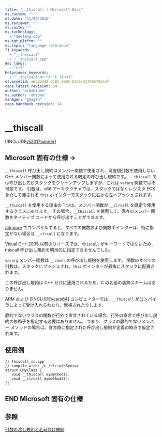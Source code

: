 ```yaml
---
title: "__thiscall | Microsoft Docs"
ms.custom: ""
ms.date: "11/04/2016"
ms.reviewer: ""
ms.suite: ""
ms.technology: 
  - "devlang-cpp"
ms.tgt_pltfrm: ""
ms.topic: "language-reference"
f1_keywords: 
  - "__thiscall"
  - "__thiscall_cpp"
dev_langs: 
  - "C++"
helpviewer_keywords: 
  - "__thiscall キーワード [C++]"
ms.assetid: a6a22dd2-0101-4885-b33b-22f6057965df
caps.latest.revision: 14
author: "mikeblome"
ms.author: "mblome"
manager: "ghogen"
caps.handback.revision: 14
---
```

# __thiscall
[!INCLUDE[vs2017banner](../assembler/inline/includes/vs2017banner.md)]

## Microsoft 固有の仕様 →  
 `__thiscall` 呼び出し規約はメンバー関数で使用され、可変個引数を使用しない C\+\+ メンバー関数によって使用される既定の呼び出し規約です。  `__thiscall` では呼び出し先がスタックをクリーンアップしますが、これは `vararg` 関数では不可能です。  引数は、x86 アーキテクチャでは、スタックではなくレジスタ ECX を介して渡される `this` ポインターでスタックに右から左へプッシュされます。  
  
 `__thiscall` を使用する理由の 1 つは、メンバー関数が `__clrcall` を既定で使用するクラスにあります。  その場合、`__thiscall` を使用して、個々のメンバー関数をネイティブ コードから呼び出すことができます。  
  
 [\/clr:pure](../build/reference/clr-common-language-runtime-compilation.md) でコンパイルすると、すべての関数および関数ポインターは、特に指定がない場合は `__clrcall` になります。  
  
 Visual C\+\+ 2005 以前のリリースでは、`thiscall` がキーワードではないため、thiscall 呼び出し規約を明示的に指定できませんでした。  
  
 `vararg` メンバー関数は `__cdecl` の呼び出し規約を使用します。  関数のすべての引数は、スタックにプッシュされ、`this` ポインターが最後にスタックに配置されます。  
  
 この呼び出し規約は C\+\+ だけに適用されるため、C の名前の装飾スキームはありません。  
  
 ARM および [!INCLUDE[vcprx64](../Token/vcprx64_md.md)] コンピューターでは、`__thiscall` がコンパイラによって受け入れられたり、無視されたりします。  
  
 静的でないクラスの関数が行外で宣言されている場合、行外の宣言で呼び出し規約の修飾子を指定する必要はありません。  つまり、クラスの静的でないメンバー メソッドの場合は、宣言時に指定された呼び出し規約が定義の時点で仮定されます。  
  
## 使用例  
  
```  
// thiscall_cc.cpp  
// compile with: /c /clr:oldSyntax  
struct CMyClass {  
   void __thiscall mymethod();  
   void __clrcall mymethod2();  
};  
```  
  
## END Microsoft 固有の仕様  
  
## 参照  
 [引数の渡し規則と名前付け規則](../Topic/Argument%20Passing%20and%20Naming%20Conventions.md)